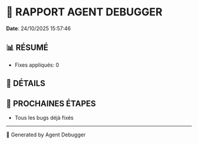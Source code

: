 # 🐛 RAPPORT AGENT DEBUGGER

**Date**: 24/10/2025 15:57:46

## 📊 RÉSUMÉ

- Fixes appliqués: 0

## 🔧 DÉTAILS



## 🎯 PROCHAINES ÉTAPES

- Tous les bugs déjà fixés

---

🤖 Generated by Agent Debugger
